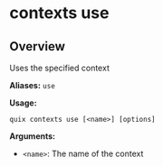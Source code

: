 # contexts use

## Overview

Uses the specified context

**Aliases:** `use`

**Usage:**

```
quix contexts use [<name>] [options]
```

**Arguments:**

- `<name>`: The name of the context

